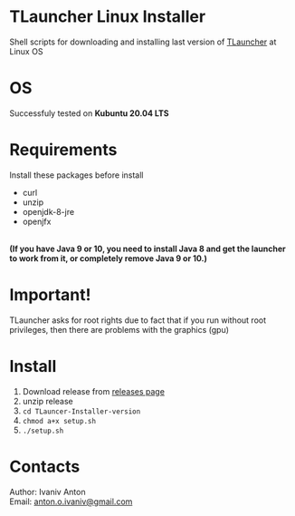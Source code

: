 # TLauncher Linux Installer
Shell scripts for downloading and installing last version of [TLauncher](https://tlauncher.org/) at Linux OS

# OS
  Successfuly tested on <b>Kubuntu 20.04 LTS</b>

# Requirements
Install these packages before install

- curl
- unzip
- openjdk-8-jre 
- openjfx
<br>
<b>(If you have Java 9 or 10, you need to install Java 8 and get the launcher to work from it,
or completely remove Java 9 or 10.)</b>

# Important!
TLauncher asks for root rights due to fact that if you run without root privileges,
then there are problems with the graphics (gpu)

# Install
 1. Download release from [releases page](https://github.com/Korzinkayablok/TLauncer-Installer/releases/)
 2. unzip release
 3. `cd TLauncer-Installer-version`<br> 
 4. `chmod a+x setup.sh`<br>
 5. `./setup.sh`<bt>

# Contacts
Author: Ivaniv Anton 
<br>
Email: anton.o.ivaniv@gmail.com
